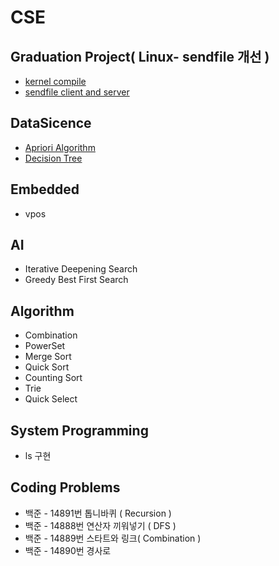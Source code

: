 # CSE
## Graduation Project( Linux- sendfile 개선 )
* [kernel compile](https://github.com/yja938882/CSE/tree/master/linux/sendfile_client_server)
* [sendfile client and server](https://github.com/yja938882/CSE/tree/master/linux/sendfile_client_server)
## DataSicence
* [Apriori Algorithm](https://github.com/yja938882/CSE/tree/master/data_science/apriori)
* [Decision Tree](https://github.com/yja938882/CSE/tree/master/data_science/decision_tree)
## Embedded
* vpos
## AI
* Iterative Deepening Search
* Greedy Best First Search
## Algorithm
* Combination
* PowerSet
* Merge Sort
* Quick Sort
* Counting Sort
* Trie
* Quick Select
## System Programming
* ls 구현
## Coding Problems
* 백준 - 14891번 톱니바퀴 ( Recursion )
* 백준 - 14888번 연산자 끼워넣기 ( DFS )
* 백준 - 14889번 스타트와 링크( Combination )
* 백준 - 14890번 경사로

